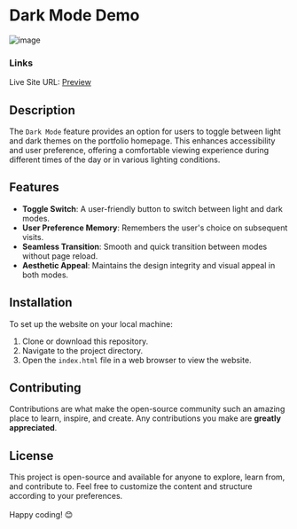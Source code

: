 # Dark Mode Demo

![image](https://github.com/VinayShetyeOfficial/Html_Css_JS_Projects/assets/100470361/a0e2ba9f-b263-4377-9c78-6fb7c56fd795)


### Links
Live Site URL: [Preview](https://664fef68e9e914b13f1113ce--lively-arithmetic-128414.netlify.app/)

## Description
The `Dark Mode` feature provides an option for users to toggle between light and dark themes on the portfolio homepage. This enhances accessibility and user preference, offering a comfortable viewing experience during different times of the day or in various lighting conditions.

## Features
- **Toggle Switch**: A user-friendly button to switch between light and dark modes.
- **User Preference Memory**: Remembers the user's choice on subsequent visits.
- **Seamless Transition**: Smooth and quick transition between modes without page reload.
- **Aesthetic Appeal**: Maintains the design integrity and visual appeal in both modes.

## Installation
To set up the website on your local machine:
1. Clone or download this repository.
2. Navigate to the project directory.
3. Open the `index.html` file in a web browser to view the website.

## Contributing
Contributions are what make the open-source community such an amazing place to learn, inspire, and create. Any contributions you make are **greatly appreciated**.

## License
This project is open-source and available for anyone to explore, learn from, and contribute to.
Feel free to customize the content and structure according to your preferences. <br><br> Happy coding! 😊
